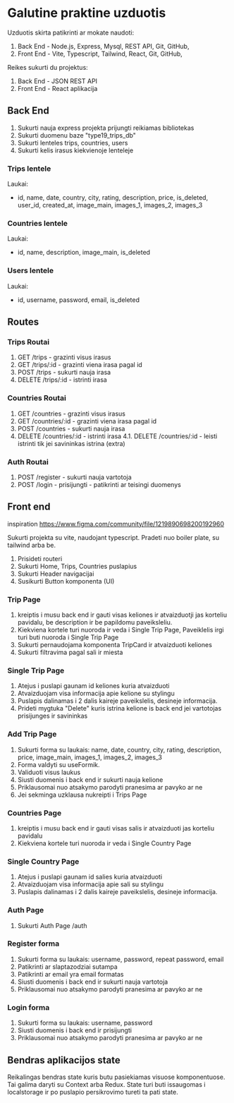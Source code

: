 # Galutine praktine uzduotis

Uzduotis skirta patikrinti ar mokate naudoti:

1. Back End - Node.js, Express, Mysql, REST API, Git, GitHub,
2. Front End - Vite, Typescript, Tailwind, React, Git, GitHub,

Reikes sukurti du projektus:

1. Back End - JSON REST API
2. Front End - React aplikacija

## Back End

1. Sukurti nauja express projekta prijungti reikiamas bibliotekas
2. Sukurti duomenu baze "type19_trips_db"
3. Sukurti lenteles trips, countries, users
4. Sukurti kelis irasus kiekvienoje lenteleje

### Trips lentele

Laukai:

- id, name, date, country, city, rating, description, price, is_deleted, user_id, created_at, image_main, images_1, images_2, images_3

### Countries lentele

Laukai:

- id, name, description, image_main, is_deleted

### Users lentele

Laukai:

- id, username, password, email, is_deleted

## Routes

### Trips Routai

1. GET /trips - grazinti visus irasus
2. GET /trips/:id - grazinti viena irasa pagal id
3. POST /trips - sukurti nauja irasa
4. DELETE /trips/:id - istrinti irasa

### Countries Routai

1. GET /countries - grazinti visus irasus
2. GET /countries/:id - grazinti viena irasa pagal id
3. POST /countries - sukurti nauja irasa
4. DELETE /countries/:id - istrinti irasa
   4.1. DELETE /countries/:id - leisti istrinti tik jei savininkas istrina (extra)

### Auth Routai

1. POST /register - sukurti nauja vartotoja
2. POST /login - prisijungti - patikrinti ar teisingi duomenys

## Front end

inspiration https://www.figma.com/community/file/1219890698200192960

Sukurti projekta su vite, naudojant typescript.
Pradeti nuo boiler plate, su tailwind arba be.

1. Prisideti routeri
2. Sukurti Home, Trips, Countries puslapius
3. Sukurti Header navigacijai
4. Susikurti Button komponenta (UI)

### Trip Page

1. kreiptis i musu back end ir gauti visas keliones ir atvaizduotji jas korteliu pavidalu, be description ir be papildomu paveiksleliu.
2. Kiekviena kortele turi nuoroda ir veda i Single Trip Page, Paveiklelis irgi turi buti nuoroda i Single Trip Page
3. Sukurti pernaudojama komponenta TripCard ir atvaizduoti keliones
4. Sukurti filtravima pagal sali ir miesta

### Single Trip Page

1. Atejus i puslapi gaunam id keliones kuria atvaizduoti
2. Atvaizduojam visa informacija apie kelione su stylingu
3. Puslapis dalinamas i 2 dalis kaireje paveikslelis, desineje informacija.
4. Prideti mygtuka "Delete" kuris istrina kelione is back end jei vartotojas prisijunges ir savininkas

### Add Trip Page

1. Sukurti forma su laukais: name, date, country, city, rating, description, price, image_main, images_1, images_2, images_3
2. Forma valdyti su useFormik.
3. Validuoti visus laukus
4. Siusti duomenis i back end ir sukurti nauja kelione
5. Priklausomai nuo atsakymo parodyti pranesima ar pavyko ar ne
6. Jei sekminga uzklausa nukreipti i Trips Page

### Countries Page

1. kreiptis i musu back end ir gauti visas salis ir atvaizduoti jas korteliu pavidalu
2. Kiekviena kortele turi nuoroda ir veda i Single Country Page

### Single Country Page

1. Atejus i puslapi gaunam id salies kuria atvaizduoti
2. Atvaizduojam visa informacija apie sali su stylingu
3. Puslapis dalinamas i 2 dalis kaireje paveikslelis, desineje informacija.

### Auth Page

1. Sukurti Auth Page /auth

### Register forma

1. Sukurti forma su laukais: username, password, repeat password, email
2. Patikrinti ar slaptazodziai sutampa
3. Patikrinti ar email yra email formatas
4. Siusti duomenis i back end ir sukurti nauja vartotoja
5. Priklausomai nuo atsakymo parodyti pranesima ar pavyko ar ne

### Login forma

1. Sukurti forma su laukais: username, password
2. Siusti duomenis i back end ir prisijungti
3. Priklausomai nuo atsakymo parodyti pranesima ar pavyko ar ne

## Bendras aplikacijos state

Reikalingas bendras state kuris butu pasiekiamas visuose komponentuose.
Tai galima daryti su Context arba Redux.
State turi buti issaugomas i localstorage ir po puslapio persikrovimo tureti ta pati state.
